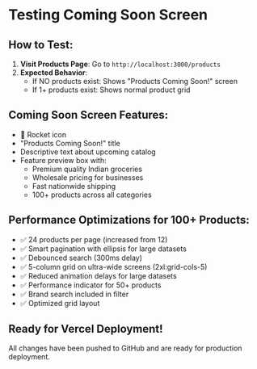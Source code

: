 # Testing Coming Soon Screen

## How to Test:

1. **Visit Products Page**: Go to `http://localhost:3000/products`
2. **Expected Behavior**:
   - If NO products exist: Shows "Products Coming Soon!" screen
   - If 1+ products exist: Shows normal product grid

## Coming Soon Screen Features:
- 🚀 Rocket icon
- "Products Coming Soon!" title
- Descriptive text about upcoming catalog
- Feature preview box with:
  - Premium quality Indian groceries
  - Wholesale pricing for businesses
  - Fast nationwide shipping
  - 100+ products across all categories

## Performance Optimizations for 100+ Products:
- ✅ 24 products per page (increased from 12)
- ✅ Smart pagination with ellipsis for large datasets
- ✅ Debounced search (300ms delay)
- ✅ 5-column grid on ultra-wide screens (2xl:grid-cols-5)
- ✅ Reduced animation delays for large datasets
- ✅ Performance indicator for 50+ products
- ✅ Brand search included in filter
- ✅ Optimized grid layout

## Ready for Vercel Deployment!
All changes have been pushed to GitHub and are ready for production deployment.